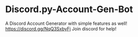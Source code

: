 # Discord.py-Account-Gen-Bot
A Discord Account Generator with simple features as well!
https://discord.gg/NqQ3SxbyFj Join discord for help!
